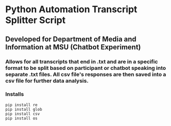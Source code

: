 # Python Automation Transcript Splitter Script
## Developed for Department of Media and Information at MSU (Chatbot Experiment)
### Allows for all transcripts that end in .txt and are in a specific format to be split based on participant or chatbot speaking into separate .txt files. All csv file's responses are then saved into a csv file for further data analysis.

### Installs
```
pip install re
pip install glob
pip install csv
pip install os
```
